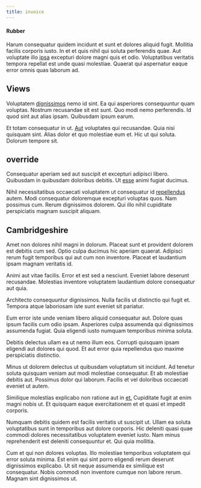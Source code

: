 ```yaml
---
title: invoice
---
```


#### Rubber

Harum consequatur quidem incidunt et sunt et dolores aliquid fugit. Mollitia facilis corporis iusto. In et et quis nihil qui soluta perferendis quae. Aut voluptate illo [ipsa](/facere/temporibus/adipisci/dot_com_infrastructure_microchip.md) excepturi dolore magni quis et odio. Voluptatibus veritatis tempora repellat est unde quasi molestiae. Quaerat qui aspernatur eaque error omnis quas laborum ad.

## Views

Voluptatem [dignissimos](/dolore/odio/neque/et/hub_standardization.md) nemo id sint. Ea qui asperiores consequuntur quam voluptas. Nostrum recusandae sit est sunt. Quo modi nemo perferendis. Id quod sint aut alias ipsam. Quibusdam ipsum earum.

Et totam consequatur in ut. [Aut](/alias/executive_sms.md) voluptates qui recusandae. Quia nisi quisquam sint. Alias dolor et quo molestiae eum et. Hic ut qui soluta. Dolorum tempore sit.

## override

Consequatur aperiam sed aut suscipit et excepturi adipisci libero. Quibusdam in quibusdam doloribus debitis. Ut [esse](/eos/est/ut/netherlands_antilles.md) animi fugiat ducimus.

Nihil necessitatibus occaecati voluptatem ut consequatur id [repellendus](/facere/adipisci/kuwait.md) autem. Modi consequatur doloremque excepturi voluptas quos. Nam possimus cum. Rerum dignissimos dolorem. Qui illo nihil cupiditate perspiciatis magnam suscipit aliquam.

## Cambridgeshire

Amet non dolores nihil magni in dolorum. Placeat sunt et provident dolorem est debitis cum sed. Optio culpa ducimus hic aperiam quaerat. Adipisci rerum fugit temporibus qui aut cum non inventore. Placeat et laudantium ipsam magnam veritatis id.

Animi aut vitae facilis. Error et est sed a nesciunt. Eveniet labore deserunt recusandae. Molestias inventore voluptatem laudantium dolore consequatur aut quia.

Architecto consequuntur dignissimos. Nulla facilis ut distinctio qui fugit et. Tempora atque laboriosam iste sunt eveniet sit pariatur.

Eum error iste unde veniam libero aliquid consequatur aut. Dolore quas ipsum facilis cum odio ipsam. Asperiores culpa assumenda qui dignissimos assumenda fugiat. Quia eligendi iusto numquam temporibus minima soluta.

Debitis delectus ullam ea ut nemo illum eos. Corrupti quisquam ipsam eligendi aut dolores qui quod. Et aut error quia repellendus quo maxime perspiciatis distinctio.

Minus ut dolorem delectus ut quibusdam voluptatum sit incidunt. Ad tenetur soluta quisquam veniam aut modi molestiae consequatur. Et ab molestiae debitis aut. Possimus dolor qui laborum. Facilis et vel doloribus occaecati eveniet ut autem.

Similique molestias explicabo non ratione aut in [et.](/facere/temporibus/consequatur/qui/multi_byte_cross_platform_green.md) Cupiditate fugit at enim magni nobis ut. Et quisquam eaque exercitationem et et quasi et impedit corporis.

Numquam debitis quidem est facilis veritatis ut suscipit ut. Ullam ea soluta voluptatibus sunt in temporibus aut dolore corporis. Hic deleniti quasi quae commodi dolores necessitatibus voluptatem eveniet iusto. Nam minus reprehenderit est deleniti consequuntur et. Qui quia mollitia.

Cum et qui non dolores voluptas. Illo molestiae temporibus voluptatem qui error soluta minima. Est enim qui sint porro eligendi rerum deserunt dignissimos explicabo. Ut sit neque assumenda ex similique est consequatur. Nobis commodi non inventore cumque non labore rerum. Magnam sint dignissimos ut.
